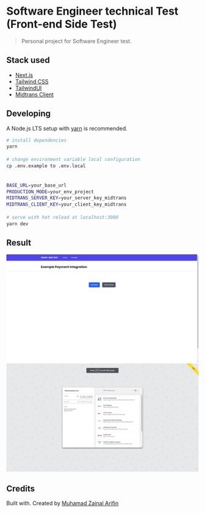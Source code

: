 # Software Engineer technical Test (Front-end Side Test)

> Personal project for Software Engineer test.

## Stack used

- [Next.js](https://nextjs.org/)
- [Tailwind CSS](https://tailwindcss.com/)
- [TailwindUI](https://tailwindui.com/)
- [Midtrans Client](https://github.com/Midtrans/midtrans-nodejs-client)

## Developing

A Node.js LTS setup with [yarn](https://yarnpkg.com/) is recommended.

```bash
# install dependencies
yarn

# change environment variable local configuration
cp .env.example to .env.local


BASE_URL=your_base_url
PRODUCTION_MODE=your_env_project
MIDTRANS_SERVER_KEY=your_server_key_midtrans
MIDTRANS_CLIENT_KEY=your_client_key_midtrans

# serve with hot reload at localhost:3000
yarn dev

```

## Result

![Image](public/images/screen_1.png)
![Image_Payment](public/images/screen_2.png)

## Credits

Built with. Created by [Muhamad Zainal Arifin](https://muhamadzain-dev.vercel.app/)
